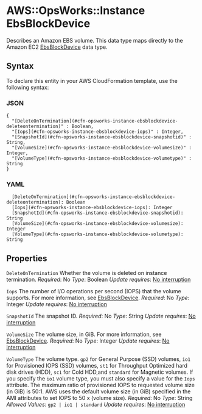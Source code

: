 # AWS::OpsWorks::Instance EbsBlockDevice<a name="aws-properties-opsworks-instance-ebsblockdevice"></a>

Describes an Amazon EBS volume\. This data type maps directly to the Amazon EC2 [EbsBlockDevice](https://docs.aws.amazon.com/AWSEC2/latest/APIReference/API_EbsBlockDevice.html) data type\.

## Syntax<a name="aws-properties-opsworks-instance-ebsblockdevice-syntax"></a>

To declare this entity in your AWS CloudFormation template, use the following syntax:

### JSON<a name="aws-properties-opsworks-instance-ebsblockdevice-syntax.json"></a>

```
{
  "[DeleteOnTermination](#cfn-opsworks-instance-ebsblockdevice-deleteontermination)" : Boolean,
  "[Iops](#cfn-opsworks-instance-ebsblockdevice-iops)" : Integer,
  "[SnapshotId](#cfn-opsworks-instance-ebsblockdevice-snapshotid)" : String,
  "[VolumeSize](#cfn-opsworks-instance-ebsblockdevice-volumesize)" : Integer,
  "[VolumeType](#cfn-opsworks-instance-ebsblockdevice-volumetype)" : String
}
```

### YAML<a name="aws-properties-opsworks-instance-ebsblockdevice-syntax.yaml"></a>

```
  [DeleteOnTermination](#cfn-opsworks-instance-ebsblockdevice-deleteontermination): Boolean
  [Iops](#cfn-opsworks-instance-ebsblockdevice-iops): Integer
  [SnapshotId](#cfn-opsworks-instance-ebsblockdevice-snapshotid): String
  [VolumeSize](#cfn-opsworks-instance-ebsblockdevice-volumesize): Integer
  [VolumeType](#cfn-opsworks-instance-ebsblockdevice-volumetype): String
```

## Properties<a name="aws-properties-opsworks-instance-ebsblockdevice-properties"></a>

`DeleteOnTermination`  <a name="cfn-opsworks-instance-ebsblockdevice-deleteontermination"></a>
Whether the volume is deleted on instance termination\.
*Required*: No
*Type*: Boolean
*Update requires*: [No interruption](https://docs.aws.amazon.com/AWSCloudFormation/latest/UserGuide/using-cfn-updating-stacks-update-behaviors.html#update-no-interrupt)

`Iops`  <a name="cfn-opsworks-instance-ebsblockdevice-iops"></a>
The number of I/O operations per second \(IOPS\) that the volume supports\. For more information, see [EbsBlockDevice](https://docs.aws.amazon.com/AWSEC2/latest/APIReference/API_EbsBlockDevice.html)\.
*Required*: No
*Type*: Integer
*Update requires*: [No interruption](https://docs.aws.amazon.com/AWSCloudFormation/latest/UserGuide/using-cfn-updating-stacks-update-behaviors.html#update-no-interrupt)

`SnapshotId`  <a name="cfn-opsworks-instance-ebsblockdevice-snapshotid"></a>
The snapshot ID\.
*Required*: No
*Type*: String
*Update requires*: [No interruption](https://docs.aws.amazon.com/AWSCloudFormation/latest/UserGuide/using-cfn-updating-stacks-update-behaviors.html#update-no-interrupt)

`VolumeSize`  <a name="cfn-opsworks-instance-ebsblockdevice-volumesize"></a>
The volume size, in GiB\. For more information, see [EbsBlockDevice](https://docs.aws.amazon.com/AWSEC2/latest/APIReference/API_EbsBlockDevice.html)\.
*Required*: No
*Type*: Integer
*Update requires*: [No interruption](https://docs.aws.amazon.com/AWSCloudFormation/latest/UserGuide/using-cfn-updating-stacks-update-behaviors.html#update-no-interrupt)

`VolumeType`  <a name="cfn-opsworks-instance-ebsblockdevice-volumetype"></a>
The volume type\. `gp2` for General Purpose \(SSD\) volumes, `io1` for Provisioned IOPS \(SSD\) volumes, `st1` for Throughput Optimized hard disk drives \(HDD\), `sc1` for Cold HDD,and `standard` for Magnetic volumes\.
If you specify the `io1` volume type, you must also specify a value for the `Iops` attribute\. The maximum ratio of provisioned IOPS to requested volume size \(in GiB\) is 50:1\. AWS uses the default volume size \(in GiB\) specified in the AMI attributes to set IOPS to 50 x \(volume size\)\.
*Required*: No
*Type*: String
*Allowed Values*: `gp2 | io1 | standard`
*Update requires*: [No interruption](https://docs.aws.amazon.com/AWSCloudFormation/latest/UserGuide/using-cfn-updating-stacks-update-behaviors.html#update-no-interrupt)
